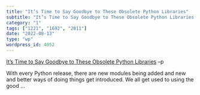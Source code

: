 ```yaml
---
title: "It’s Time to Say Goodbye to These Obsolete Python Libraries"
subtitle: "It’s Time to Say Goodbye to These Obsolete Python Libraries –p"
category: "1"
tags: ["1221", "1692", "2011"]
date: "2022-08-13"
type: "wp"
wordpress_id: 4052
---
```

[ It’s Time to Say Goodbye to These Obsolete Python Libraries]( https://martinheinz.dev/blog/77) –p

With every Python release, there are new modules being added and new and better ways of doing things get introduced. We all get used to using the good …
